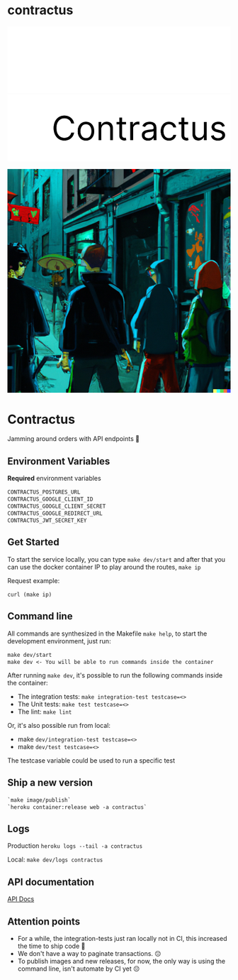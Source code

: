 # contractus

![Logo](/assets/blackbackground.png#gh-dark-mode-only)
![Logo](/assets/whitebackgroun.png#gh-light-mode-only)

![image](assets/contractus.png)


# Contractus

Jamming around orders with API endpoints 🎸

## Environment Variables

**Required** environment variables

    CONTRACTUS_POSTGRES_URL
    CONTRACTUS_GOOGLE_CLIENT_ID
    CONTRACTUS_GOOGLE_CLIENT_SECRET
    CONTRACTUS_GOOGLE_REDIRECT_URL
    CONTRACTUS_JWT_SECRET_KEY

## Get Started

To start the service locally, you can type `make dev/start` and after that you can use the docker container IP to play around the routes, `make ip`

Request example:

    curl (make ip)

## Command line

All commands are synthesized in the Makefile `make help`, to start the development environment, just run:

    make dev/start
    make dev <- You will be able to run commands inside the container

After running `make dev`, it's possible to run the following commands inside the container:
    
- The integration tests: `make integration-test testcase=<>`
- The Unit tests: `make test testcase=<>`
- The lint: `make lint`

Or, it's also possible run from local:

- make `dev/integration-test testcase=<>`
- make `dev/test testcase=<>`

The testcase variable could be used to run a specific test

## Ship a new version
    `make image/publish`
    `heroku container:release web -a contractus`

## Logs

Production
    `heroku logs --tail -a contractus`

Local:
    `make dev/logs contractus`


## API documentation
[API Docs](api/docs/)

## Attention points 
 - For a while, the integration-tests just ran locally not in CI, this increased the time to ship code 🚀
 - We don't have a way to paginate transactions. 😔
 - To publish images and new releases, for now, the only way is using the command line, isn't automate by CI yet 😔
